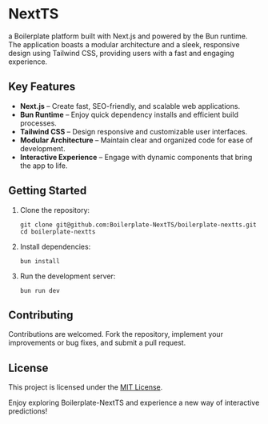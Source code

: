 # NextTS

a Boilerplate platform built with Next.js and powered by the Bun runtime. The application boasts a modular architecture and a sleek, responsive design using Tailwind CSS, providing users with a fast and engaging experience.

## Key Features

- **Next.js** – Create fast, SEO-friendly, and scalable web applications.
- **Bun Runtime** – Enjoy quick dependency installs and efficient build processes.
- **Tailwind CSS** – Design responsive and customizable user interfaces.
- **Modular Architecture** – Maintain clear and organized code for ease of development.
- **Interactive Experience** – Engage with dynamic components that bring the app to life.

## Getting Started

1. Clone the repository:
   ```
   git clone git@github.com:Boilerplate-NextTS/boilerplate-nextts.git
   cd boilerplate-nextts
   ```
2. Install dependencies:
   ```
   bun install
   ```
3. Run the development server:
   ```
   bun run dev
   ```

## Contributing

Contributions are welcomed. Fork the repository, implement your improvements or bug fixes, and submit a pull request.

## License

This project is licensed under the [MIT License](LICENSE).

Enjoy exploring Boilerplate-NextTS and experience a new way of interactive predictions!
